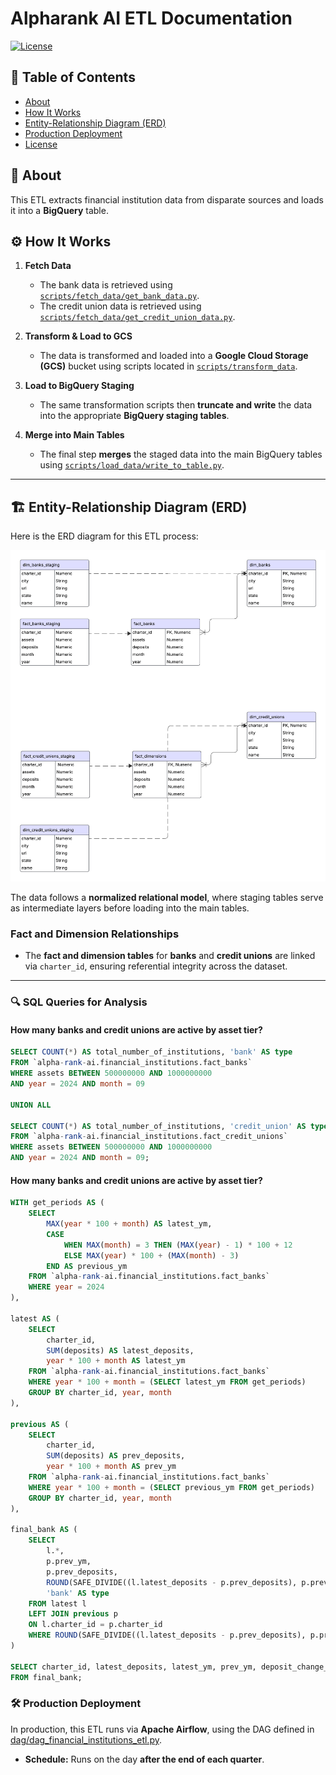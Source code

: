 # Alpharank AI ETL Documentation

[![License](https://img.shields.io/badge/License-MIT-green)](LICENSE)

## 📖 Table of Contents
- [About](#about)
- [How It Works](#how-it-works)
- [Entity-Relationship Diagram (ERD)](#entity-relationship-diagram-erd)
- [Production Deployment](#production-deployment)
- [License](#license)

## 📌 About
This ETL extracts financial institution data from disparate sources and loads it into a **BigQuery** table.

## ⚙️ How It Works
1. **Fetch Data**  
   - The bank data is retrieved using [`scripts/fetch_data/get_bank_data.py`](scripts/fetch_data/get_bank_data.py).  
   - The credit union data is retrieved using [`scripts/fetch_data/get_credit_union_data.py`](scripts/fetch_data/get_credit_union_data.py).

2. **Transform & Load to GCS**  
   - The data is transformed and loaded into a **Google Cloud Storage (GCS)** bucket using scripts located in [`scripts/transform_data`](scripts/transform_data).

3. **Load to BigQuery Staging**  
   - The same transformation scripts then **truncate and write** the data into the appropriate **BigQuery staging tables**.

4. **Merge into Main Tables**  
   - The final step **merges** the staged data into the main BigQuery tables using [`scripts/load_data/write_to_table.py`](scripts/load_data/write_to_table.py).

---

## 🏗️ Entity-Relationship Diagram (ERD)

Here is the ERD diagram for this ETL process:

![ERD Diagram](docs/alpha-rank-ai-erd.png)

The data follows a **normalized relational model**, where staging tables serve as intermediate layers before loading into the main tables.

### **Fact and Dimension Relationships**
- The **fact and dimension tables** for **banks** and **credit unions** are linked via `charter_id`, ensuring referential integrity across the dataset.

---

### **🔍 SQL Queries for Analysis**
#### **How many banks and credit unions are active by asset tier?**
```sql
SELECT COUNT(*) AS total_number_of_institutions, 'bank' AS type
FROM `alpha-rank-ai.financial_institutions.fact_banks`
WHERE assets BETWEEN 500000000 AND 1000000000
AND year = 2024 AND month = 09

UNION ALL

SELECT COUNT(*) AS total_number_of_institutions, 'credit_union' AS type
FROM `alpha-rank-ai.financial_institutions.fact_credit_unions`
WHERE assets BETWEEN 500000000 AND 1000000000
AND year = 2024 AND month = 09;
```
#### **How many banks and credit unions are active by asset tier?**
```sql
WITH get_periods AS (
    SELECT 
        MAX(year * 100 + month) AS latest_ym,
        CASE 
            WHEN MAX(month) = 3 THEN (MAX(year) - 1) * 100 + 12
            ELSE MAX(year) * 100 + (MAX(month) - 3)
        END AS previous_ym
    FROM `alpha-rank-ai.financial_institutions.fact_banks`
    WHERE year = 2024
),

latest AS (
    SELECT 
        charter_id, 
        SUM(deposits) AS latest_deposits, 
        year * 100 + month AS latest_ym
    FROM `alpha-rank-ai.financial_institutions.fact_banks`
    WHERE year * 100 + month = (SELECT latest_ym FROM get_periods)
    GROUP BY charter_id, year, month
),

previous AS (
    SELECT 
        charter_id, 
        SUM(deposits) AS prev_deposits, 
        year * 100 + month AS prev_ym
    FROM `alpha-rank-ai.financial_institutions.fact_banks`
    WHERE year * 100 + month = (SELECT previous_ym FROM get_periods)
    GROUP BY charter_id, year, month
),

final_bank AS (
    SELECT 
        l.*, 
        p.prev_ym, 
        p.prev_deposits, 
        ROUND(SAFE_DIVIDE((l.latest_deposits - p.prev_deposits), p.prev_deposits) * 100, 2) AS deposit_change_pct,
        'bank' AS type
    FROM latest l
    LEFT JOIN previous p 
    ON l.charter_id = p.charter_id
    WHERE ROUND(SAFE_DIVIDE((l.latest_deposits - p.prev_deposits), p.prev_deposits) * 100, 2) <= -5
)

SELECT charter_id, latest_deposits, latest_ym, prev_ym, deposit_change_pct, type
FROM final_bank;
```

### 🛠️ **Production Deployment**  
In production, this ETL runs via **Apache Airflow**, using the DAG defined in [dag/dag_financial_institutions_etl.py](dag/dag_financial_institutions_etl.py).  
- **Schedule:** Runs on the day **after the end of each quarter**.